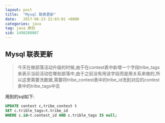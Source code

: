 ```yaml
---
layout: post
title:  "Mysql 联表更新"
date:   2017-06-23 22:03:01 +0800
categories: java
tag: java 原创
sid: 1498208087
---
```


## Mysql 联表更新

> 今天在做部落活动升级的时候,由于在contest表中新增一个字段tribe_tags来表示当前活动在哪些部落中,由于之前没有用该字段而是用关系来做的,所以这里需要洗数据,需要将tribe_contest表中的tribe_id洗到对应的contest表中的tribe_tags中去


用到的sql如下:
~~~sql
UPDATE contest c,tribe_contest t
SET c.trible_tags=t.tribe_id
WHERE c.id=t.contest_id AND c.trible_tags IS null;
~~~
